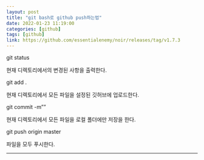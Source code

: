 ```yaml
---
layout: post
title: "git bash로 github push하는법"
date: 2022-01-23 11:19:00
categories: [github]
tags: [github]
link: https://github.com/essentialenemy/noir/releases/tag/v1.7.3
---
```


git status

현재 디렉토리에서의 변경된 사항을 출력한다.

git add .

현재 디렉토리에서 모든 파일을 설정된 깃허브에 업로드한다.

git commit -m””

현재 디렉토리에서 모든 파일을 로컬 폴더에만 저장을 한다.

git push origin master

파일을 모두 푸시한다.

---


